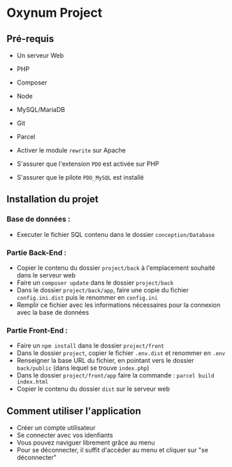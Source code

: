 # Oxynum Project

## Pré-requis 

- Un serveur Web
- PHP
- Composer
- Node
- MySQL/MariaDB
- Git
- Parcel

- Activer le module `rewrite` sur Apache
- S'assurer que l'extension `PDO` est activée sur PHP
- S'assurer que le pilote `PDO_MySQL` est installé


## Installation du projet

### Base de données :  

- Executer le fichier SQL contenu dans le dossier `conception/Database`

### Partie Back-End :

- Copier le contenu du dossier `project/back` à l'emplacement souhaité dans le serveur web
- Faire un `composer update` dans le dossier `project/back`
- Dans le dossier `project/back/app`, faire une copie du fichier `config.ini.dist` puis le renommer en `config.ini`
- Remplir ce fichier avec les informations nécessaires pour la connexion avec la base de données

### Partie Front-End :

- Faire un `npm install` dans le dossier `project/front`
- Dans le dossier `project`, copier le fichier `.env.dist` et renommer en `.env`
- Renseigner la base URL du fichier, en pointant vers le dossier `back/public` (dans lequel se trouve `index.php`)
- Dans le dossier `project/front/app` faire la commande : `parcel build index.html` 
- Copier le contenu du dossier `dist` sur le serveur web


## Comment utiliser l'application

- Créer un compte utilisateur
- Se connecter avec vos idenfiants
- Vous pouvez naviguer librement grâce au menu
- Pour se déconnecter, il suffit d'accéder au menu et cliquer sur "se déconnecter"